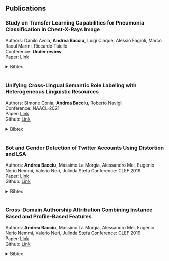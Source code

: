 ## Publications

### Study on Transfer Learning Capabilities for Pneumonia Classification in Chest-X-Rays Image

Authors: Danilo Avola, <strong>Andrea Bacciu</strong>, Luigi Cinque, Alessio Fagioli, Marco Raoul Marini, Riccardo Taiello<br>
Conference: <strong>Under review</strong><br>
Paper: [Link](https://arxiv.org/pdf/2110.02780.pdf) <br>

<details>
<summary> Bibtex </summary>
<div class="tip" markdown="1">
```bibtex
@article{avola2021study,
  title={Study on Transfer Learning Capabilities for Pneumonia Classification in Chest-X-Rays Image},
  author={Avola, Danilo and Bacciu, Andrea and Cinque, Luigi and Fagioli, Alessio and Marini, Marco Raoul and Taiello, Riccardo},
  journal={arXiv preprint arXiv:2110.02780},
  year={2021}
}
```
</div>
</details>
<br>

### Unifying Cross-Lingual Semantic Role Labeling with Heterogeneous Linguistic Resources

Authors: Simone Conia, <strong>Andrea Bacciu</strong>, Roberto Navigli<br>
Conference: NAACL-2021 <br>
Paper: [Link](https://aclanthology.org/2021.naacl-main.31/) <br>
Github: [Link](https://github.com/SapienzaNLP/unify-srl) <br>

<details>
<summary> Bibtex </summary>
<div class="tip" markdown="1">
```bibtex
@inproceedings{conia2021unifying,
  title={Unifying Cross-Lingual Semantic Role Labeling with Heterogeneous Linguistic Resources},
  author={Conia, Simone and Bacciu, Andrea and Navigli, Roberto},
  booktitle={Proceedings of the 2021 Conference of the North American Chapter of the Association for Computational Linguistics: Human Language Technologies},
  pages={338--351},
  year={2021}
}
```
</div>
</details>
<br>

### Bot and Gender Detection of Twitter Accounts Using Distortion and LSA

Authors: <strong>Andrea Bacciu</strong>, Massimo La Morgia, Alessandro Mei, Eugenio Nerio Nemmi, Valerio Neri, Julinda Stefa
Conference: CLEF 2019<br>
Paper: [Link](http://ceur-ws.org/Vol-2380/paper_210.pdf)<br>
Github: [Link](https://github.com/andreabac3/Bot-Gender-Profiling-Pan2019)<br>

<details>
<summary> Bibtex </summary>
<div class="tip" markdown="1">
```bibtex
@inproceedings{bacciu2019bot,
  title={Bot and Gender Detection of Twitter Accounts Using Distortion and LSA.},
  author={Bacciu, Andrea and La Morgia, Massimo and Mei, Alessandro and Nemmi, Eugenio Nerio and Neri, Valerio and Stefa, Julinda},
  booktitle={CLEF (Working Notes)},
  year={2019}
}
```
</div>
</details>
<br>

### Cross-Domain Authorship Attribution Combining Instance Based and Profile-Based Features

Authors: <strong>Andrea Bacciu</strong>, Massimo La Morgia, Alessandro Mei, Eugenio Nerio Nemmi, Valerio Neri, Julinda Stefa
Conference: CLEF 2019<br>
Paper: [Link](http://ceur-ws.org/Vol-2380/paper_220.pdf)<br>
Github: [Link](https://github.com/ValerioNeriGit/PAN-2019-Cross-Domain-Authorship-Attribution)<br>

<details>
<summary> Bibtex </summary>
<div class="tip" markdown="1">
```bibtex
@inproceedings{bacciu2019cross,
  title={Cross-Domain Authorship Attribution Combining Instance Based and Profile-Based Features.},
  author={Bacciu, Andrea and La Morgia, Massimo and Mei, Alessandro and Nemmi, Eugenio Nerio and Neri, Valerio and Stefa, Julinda},
  booktitle={CLEF (Working Notes)},
  year={2019}
}
```

</div>
</details>
